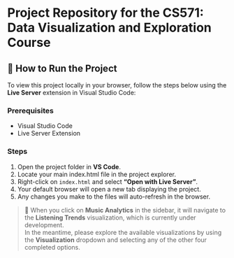 # Project Repository for the CS571: Data Visualization and Exploration Course

## 🚀 How to Run the Project

To view this project locally in your browser, follow the steps below using the **Live Server** extension in Visual Studio Code:

### Prerequisites
- Visual Studio Code
- Live Server Extension

### Steps
1. Open the project folder in **VS Code**.
2. Locate your main index.html file in the project explorer.
3. Right-click on `index.html` and select **“Open with Live Server”**.
4. Your default browser will open a new tab displaying the project.
5. Any changes you make to the files will auto-refresh in the browser.



> 🎵 When you click on **Music Analytics** in the sidebar, it will navigate to the **Listening Trends** visualization, which is currently under development.  
> In the meantime, please explore the available visualizations by using the **Visualization** dropdown and selecting any of the other four completed options.
